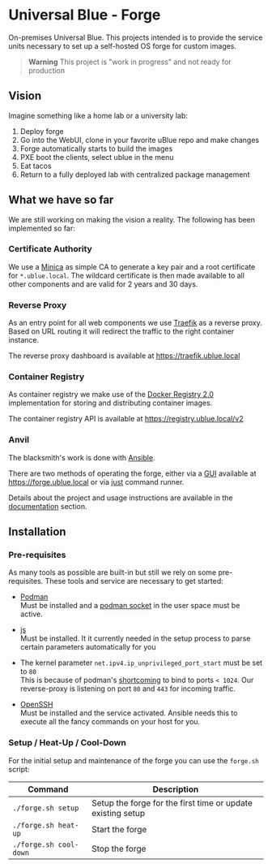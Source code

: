 # Universal Blue - Forge

On-premises Universal Blue. This projects intended is to provide the service units
necessary to set up a self-hosted OS forge for custom images.

> **Warning**
> This project is "work in progress" and not ready for production

## Vision

Imagine something like a home lab or a university lab:

1. Deploy forge
2. Go into the WebUI, clone in your favorite uBlue repo and make changes
3. Forge automatically starts to build the images
4. PXE boot the clients, select ublue in the menu
5. Eat tacos
6. Return to a fully deployed lab with centralized package management

## What we have so far

We are still working on making the vision a reality. The following has been
implemented so far:

### Certificate Authority

We use a [Minica](https://github.com/jsha/minica) as simple CA to generate a
key pair and a root certificate for `*.ublue.local`. The wildcard certificate is
then made available to all other components and are valid for 2 years and 30 days.

### Reverse Proxy

As an entry point for all web components we use [Traefik](https://doc.traefik.io/traefik/)
as a reverse proxy. Based on URL routing it will redirect the traffic to the
right container instance.

The reverse proxy dashboard is available at <https://traefik.ublue.local>

### Container Registry

As container registry we make use of the [Docker Registry 2.0](https://hub.docker.com/_/registry/)
implementation for storing and distributing container images.

The container registry API is available at <https://registry.ublue.local/v2>

### Anvil

The blacksmith's work is done with [Ansible](https://docs.ansible.com/ansible/latest/index.html).

There are two methods of operating the forge, either via a [GUI](./docs/gui.md) available
at <https://forge.ublue.local> or via [just](./docs/just.md) command runner.

Details about the project and usage instructions are available in the [documentation](./docs/index.md)
section.

## Installation

### Pre-requisites

As many tools as possible are built-in but still we rely on some pre-requisites.
These tools and service are necessary to get started:

- [Podman](https://podman.io/)  
  Must be installed and a [podman socket](https://github.com/containers/podman/blob/main/docs/tutorials/socket_activation.md)
  in the user space must be active.

- [js](https://jqlang.github.io/jq/)  
  Must be installed. It it currently needed in the setup process to parse certain parameters
  automatically for you

- The kernel parameter `net.ipv4.ip_unprivileged_port_start` must be set to `80`  
  This is because of podman's [shortcoming](https://github.com/containers/podman/blob/main/rootless.md#shortcomings-of-rootless-podman)
  to bind to ports `< 1024`. Our reverse-proxy is listening on port `80` and `443`
  for incoming traffic.

- [OpenSSH](https://www.openssh.com/)  
  Must be installed and the service activated. Ansible needs this to execute all the fancy
  commands on your host for you.

### Setup / Heat-Up / Cool-Down

For the initial setup and maintenance of the forge you can use the `forge.sh` script:

<!-- markdownlint-disable MD013 -->

| Command                | Description                                                 |
| ---------------------- | ----------------------------------------------------------- |
| `./forge.sh setup`     | Setup the forge for the first time or update existing setup |
| `./forge.sh heat-up`   | Start the forge                                             |
| `./forge.sh cool-down` | Stop the forge                                              |

<!-- markdownlint-enable MD013 -->
